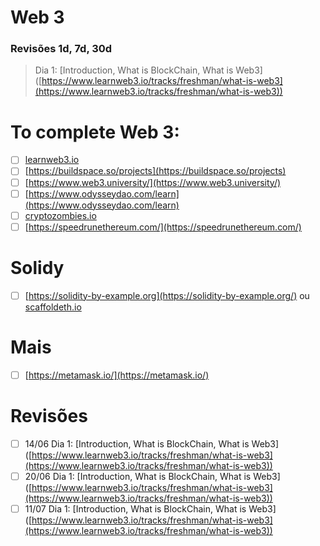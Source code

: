 # Web 3

### Revisões 1d, 7d, 30d

> Dia 1: [Introduction,  What is BlockChain, What is Web3] ([https://www.learnweb3.io/tracks/freshman/what-is-web3](https://www.learnweb3.io/tracks/freshman/what-is-web3))
> 

# To complete Web 3:

- [ ]  [learnweb3.io](https://www.learnweb3.io/)
- [ ]  [https://buildspace.so/projects](https://buildspace.so/projects)
- [ ]  [https://www.web3.university/](https://www.web3.university/)
- [ ]  [https://www.odysseydao.com/learn](https://www.odysseydao.com/learn)
- [ ]  [cryptozombies.io](http://cryptozombies.io/)
- [ ]  [https://speedrunethereum.com/](https://speedrunethereum.com/)

# Solidy

- [ ]  [https://solidity-by-example.org](https://solidity-by-example.org/) ou [scaffoldeth.io](http://scaffoldeth.io/)

# Mais

- [ ]  [https://metamask.io/](https://metamask.io/)

# Revisões

- [ ]  14/06 Dia 1: [Introduction,  What is BlockChain, What is Web3] ([https://www.learnweb3.io/tracks/freshman/what-is-web3](https://www.learnweb3.io/tracks/freshman/what-is-web3))
- [ ]  20/06 Dia 1: [Introduction,  What is BlockChain, What is Web3] ([https://www.learnweb3.io/tracks/freshman/what-is-web3](https://www.learnweb3.io/tracks/freshman/what-is-web3))
- [ ]  11/07 Dia 1: [Introduction,  What is BlockChain, What is Web3] ([https://www.learnweb3.io/tracks/freshman/what-is-web3](https://www.learnweb3.io/tracks/freshman/what-is-web3))